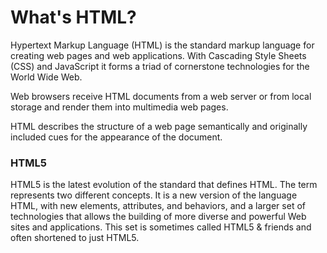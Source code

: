 # What's HTML?

Hypertext Markup Language (HTML) is the standard markup language for creating web pages and web applications. With Cascading Style Sheets (CSS) and JavaScript it forms a triad of cornerstone technologies for the World Wide Web.

Web browsers receive HTML documents from a web server or from local storage and render them into multimedia web pages.

HTML describes the structure of a web page semantically and originally included cues for the appearance of the document.

### HTML5

HTML5 is the latest evolution of the standard that defines HTML. The term represents two different concepts. It is a new version of the language HTML, with new elements, attributes, and behaviors, and a larger set of technologies that allows the building of more diverse and powerful Web sites and applications. This set is sometimes called HTML5 & friends and often shortened to just HTML5.
